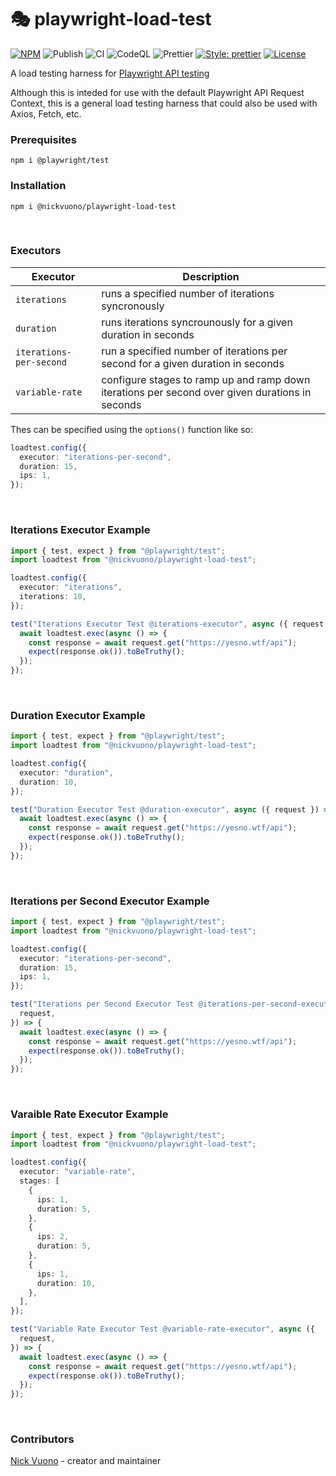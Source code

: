 # 🎭  playwright-load-test

[![NPM](https://img.shields.io/badge/NPM-0.1.3-red.svg)](https://www.npmjs.com/package/@nickvuono/playwright-load-test)
![Publish](https://github.com/nicholasvuono/playwright-load-test/actions/workflows/npm.yml/badge.svg)
![CI](https://github.com/nicholasvuono/playwright-load-test/actions/workflows/build.yml/badge.svg)
![CodeQL](https://github.com/nicholasvuono/playwright-load-test/actions/workflows/codeql.yml/badge.svg)
![Prettier](https://github.com/nicholasvuono/playwright-load-test/actions/workflows/prettier.yml/badge.svg)
[![Style: prettier](https://img.shields.io/badge/Style-prettier-ff69b4.svg)](https://github.com/prettier/prettier)
[![License](https://img.shields.io/badge/License-Apache2.0-red.svg)]([http://opensource.org/licenses/MIT](https://github.com/nicholasvuono/playwright-load-test/blob/main/LICENSE))


A load testing harness for [Playwright API testing](https://playwright.dev/docs/api-testing)

Although this is inteded for use with the default Playwright API Request Context, this is a general load testing harness that could also be used with Axios, Fetch, etc.

### Prerequisites
`npm i @playwright/test`

### Installation
`npm i @nickvuono/playwright-load-test`

<br>

### Executors

| Executor | Description |
| -------- | ------- |
| `iterations` | runs a specified number of iterations syncronously |
| `duration` | runs iterations syncrounously for a given duration in seconds |
| `iterations-per-second` | run a specified number of iterations per second for a given duration in seconds |
| `variable-rate` | configure stages to ramp up and ramp down iterations per second over given durations in seconds |

Thes can be specified using the `options()` function like so:
```typescript
loadtest.config({
  executor: "iterations-per-second",
  duration: 15,
  ips: 1,
});
```

<br>

### Iterations Executor Example
```typescript
import { test, expect } from "@playwright/test";
import loadtest from "@nickvuono/playwright-load-test";

loadtest.config({
  executor: "iterations",
  iterations: 10,
});

test("Iterations Executor Test @iterations-executor", async ({ request }) => {
  await loadtest.exec(async () => {
    const response = await request.get("https://yesno.wtf/api");
    expect(response.ok()).toBeTruthy();
  });
});
```

<br>

### Duration Executor Example
```typescript
import { test, expect } from "@playwright/test";
import loadtest from "@nickvuono/playwright-load-test";

loadtest.config({
  executor: "duration",
  duration: 10,
});

test("Duration Executor Test @duration-executor", async ({ request }) => {
  await loadtest.exec(async () => {
    const response = await request.get("https://yesno.wtf/api");
    expect(response.ok()).toBeTruthy();
  });
});
```

<br>

### Iterations per Second Executor Example
```typescript
import { test, expect } from "@playwright/test";
import loadtest from "@nickvuono/playwright-load-test";

loadtest.config({
  executor: "iterations-per-second",
  duration: 15,
  ips: 1,
});

test("Iterations per Second Executor Test @iterations-per-second-executor", async ({
  request,
}) => {
  await loadtest.exec(async () => {
    const response = await request.get("https://yesno.wtf/api");
    expect(response.ok()).toBeTruthy();
  });
});
```

<br>

### Varaible Rate Executor Example
```typescript
import { test, expect } from "@playwright/test";
import loadtest from "@nickvuono/playwright-load-test";

loadtest.config({
  executor: "variable-rate",
  stages: [
    {
      ips: 1,
      duration: 5,
    },
    {
      ips: 2,
      duration: 5,
    },
    {
      ips: 1,
      duration: 10,
    },
  ],
});

test("Variable Rate Executor Test @variable-rate-executor", async ({
  request,
}) => {
  await loadtest.exec(async () => {
    const response = await request.get("https://yesno.wtf/api");
    expect(response.ok()).toBeTruthy();
  });
});
```

<br>

### Contributors

[Nick Vuono](https://github.com/nicholasvuono) - creator and maintainer
